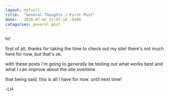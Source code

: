 ```yaml
---
layout: default
title:  "General Thoughts / First Post"
date:   2020-07-02 22:07:18 -0400
catagories: general post
---
```


hi!

first of all, thanks for taking the time to check out my site! there's not much here for now, but that's ok.

with these posts i'm going to *generally* be testing out what works best and what I can improve about the site overtime.

that being said, this is all I have for now. until next time!

-LH



